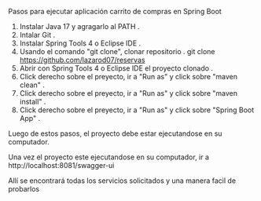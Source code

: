Pasos para ejecutar aplicación carrito de compras en Spring Boot

1. Instalar Java 17 y agragarlo al PATH .
2. Intalar Git .
3. Instalar Spring Tools 4 o Eclipse IDE .
4. Usando el comando "git clone", clonar repositorio .
	git clone https://github.com/lazarod07/reservas
5. Abrir con Spring Tools 4 o Eclipse IDE el proyecto clonado .
6. Click derecho sobre el preyecto, ir a "Run as" y click sobre "maven clean" .
7. Click derecho sobre el preyecto, ir a "Run as" y click sobre "maven install" .
8. Click derecho sobre el preyecto, ir a "Run as" y click sobre "Spring Boot App" .

Luego de estos pasos, el proyecto debe estar ejecutandose en su computador.

Una vez el proyecto este ejecutandose en su computador, ir a http://localhost:8081/swagger-ui

Allí se encontrará todas los servicios solicitados y una manera facil de probarlos